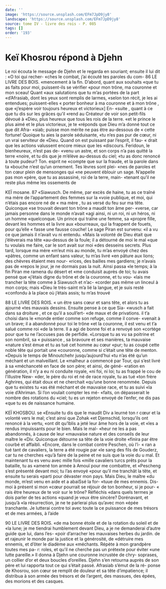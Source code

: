 ```yaml
---
date: ''
image: 'https://source.unsplash.com/EFm7JpD9jy8'
landscape: 'https://source.unsplash.com/EFm7JpD9jy8'
source: tome IV - livre des rois - P. 085
tags: []
order: '193'
---
```


# Keï Khosrou répond à Djehn

Le roi écouta le message de Djehn et le regarda
en souriant; ensuite il lui dit : «O toi qui recher- «ches le combat, j’ai écouté tes paroles du com-
86 LE LIVRE DES BOIS. «mencement à la fin. D’abord, quant aux souhaits
«que tu as faits pour moi, puissent-ils se vérifier «pour mon trône, ma couronne et mon sceau! Quant «aux salutations que tu m’as portées de la part «d’Afrasiab, dont les yeux sont remplis de larmes, «selon ton récit, je les ai entendues; puissent-elles
« porter bonheur à ma couronne et à mon trône , que «j’espère voir toujours heureux et victorieux] En- «suite , quant à ce que tu dis sur les grâces qu’il
«rend au Créateur de voir son petit-fils dévoué à «Dieu, plus heureux que tous les rois de la terre. «et le prince le plus aimé et le plus victorieux, je te «réponds que Dieu m’a donné tout ce que dit Afra-
«siab; puisse mon mérite ne pas être au-dessous de
« cette fortune! Quoique tu aies la parole séduisante,
«tu n’es pas pur de cœur, ni un vrai serviteur de
«Dieu. Quand on est puissant par l’esprit, il fau-
« drait que les actions valussent encore mieux que les
«discours. Feridoun, le bienheureux, n’est pas de-
«venu un astre, et son corps n’a pas quitté la terre
«noire, et tu dis que je m’élève au-dessus du ciel;
«tu as donc renoncé à toute pudeur? Ton. esprit ne
«compte que sur la fraude, et la parole dans ta «bouche n’est qu’un ornement. Tes lèvres sont plei-
«nes de paroles et ton cœur plein de mensonges qui «ne peuvent éblouir un sage. N’appelle pas mon «père, que tu as assassiné, roi de la terre, main- «tenant qu’il ne reste plus même les ossements de

KEÏ mosane. 87 «Siawusch. De même, par excès de haine, tu as
ce traîné ma mère de l’appartement des femmes sur la
«voie publique, et moi, qui n’étais pas encore né de
« ma mère , tu as versé du feu sur ma tête. Quiconque
«se trouvait devant ton trône a maudit ton âme per-
«verse, car jamais personne dans le monde n’avait
«agi ainsi, ni un roi, ni un héros, ni un homme
«quelconque. Un prince qui traîne une femme, sa
«propre fille, devant les hommes et la livre aux
«bourreaux, qui la frappent de fouets, pour qu’elle
« fasse une fausse couche! Le sage Piran est survenu:
«il a vu ce que jamais il n’avait vu ni entendu. «Mais la volonté de Dieu était que j’élèverais ma tête
«au-dessus de la foule; il a détourné de moi le mal «que tu voulais me faire, car le sort avait sur moi «des desseins secrets. Plus tard, lorsque ma mère «m’eut mis au monde, tu m’as envoyé chez des
«pâtres, comme un enfant sans valeur, tu m’as livré
«en pâture aux lions; des chèvres étaient mes nour- «rices, des bailles mes gardiens; je n’avais pas de «repos le jour, je ne dormais pas la nuit. Ainsi passa «le temps; à la fin Piran me ramena du désert et «me conduisit auprès de toi; tu avais pensé que «j’étais digne du trône et de la couronne, et tu vou-
«lais me trancher la tête comme à Siawusch et n’ac-
«corder pas même un linceul à mon corps; mais «Dieu le très-saint m’a lié la langue, et je suis resté «confondu à la place où j’étais assis; tu m’as trouvé

88 LE LIVRE DES ROIS.
« un être sans cœur et sans tête, et alors tu as ajourné
«tes mauvais dessins. Ensuite pense à ce que Sia- «wusch a fait dans sa droiture , et ce qu’il a soull’ert-
«de maux et de privations. il t’a choisi dans le «monde entier comme son refuge, comme il conve- «venait à un brave; il a abandonné pour toi le trône
«et la couronne, il est venu et t’a salué comme roi
«de la terre. Il a agi de bonne foi et a renvoyé son «cortége pour que tu ne l’accuses pas de perfidie. «Lorsque tu as vu sa poitrine et son nombril, sa « puissance , sa bravoure et ses manières, ta mauvaise «nature s’est émue et tu as tué cet homme au cœur
«pur; tu as coupé cette noble tête qui portait une «couronne, comme si c’était une tête de menton. «Depuis le temps de Minoutchehr jusqu’aujourd’hui «tu n’as été qu’un méchant et un malveillant. Le
«malheur a commencé par Tour, qui s’est livré à sa «méchanceté en face de son père; et ainsi, de géné-
«ration en génération, il n’y a eu ni conduite royale,
«ni foi, ni loi; tu as frappé le cou de l’illustre New- «der, le père du roi et né de race royale, tu as tué «ton frère Aghrires, qui était doux et ne cherchait «qu’une bonne renommée. Depuis que tu existes tu «as été méchant et de mauvaise race, et tu as suivi
«la voie d’Ahriman. Si l’on voulait compter les mé- «faits, on dépasserait le nombre des rotations du «ciel; tu es un rejeton envoyé de l’enfer, ne dis pas «que tu es de naissance humaine.

KEÏ KHOSBOU. se «Ensuite tu dis que le maudit Div a leurné ton
r cœur et la volonté vers le mal; c’est ainsi que Zohak
«et Djemschid, lorsqu’ils ont renoncé à la vertu,
«ont dit qu’lblis a jeté leur âme hors de la voie, et
«les a rendus impuissants pour le bien. Mais le mal- «heur ne les a pas abandonnés, à cause de leur «mauvaise nature et des conseils de leur maître le «Div. Quiconque détourne sa tête de la voie droite «finira par être courbé et affaibli.
«Encore, dans le combat contre Peschen, où l’i-
« ran a tué tant de cavaliers, la terre a été rougie par
«le sang des fils de Gouderz, car tu ne cherches
«qu’à faire de la peine et ne suis que la voie du
u mal. Et maintenant tu es venu avec mille fois «mille cavaliers turcs prêts pour la bataille, tu as «amené ton armée à Amouï pour me combattre, et
«Pescheng s’est présenté devant moi; tu l’as envoyé
«pour qu’il me tranchât la tête, et ensuite tu serais «parti pour dévaster mon pays. Mais Dieu, le maître «du monde, m’est venu en aide et a abaiSsé la for- «tuue de mes ennemis. Dis-moi à présent si mon «cœur pourrait se réjouir de ton bonheur, si je pour- « rais être heureux de te voir sur le trône? Réfléchis
«dans quels termes je dois parler de tes actions «quand je veux être sincère? Dorénavant, et jusqu’à
«la résurrection, je ne te parlerai plus qu’avec mon «épée tranchante. Je lutterai contre toi avec toute la ce puissance de mes trésors et de mes armées, à l’aide

90 LE LIVRE DES ROIS.
«de ma bonne étoile et de la rotation du soleil et de
«la lune; je me tiendrai humblement devant Dieu, a je ne demanderai d’autre guide que lui, dans l’es- «poir d’arracher les mauvaises herbes du jardin. de
et rajeunir le monde par la justice et la générosité, de «détruire mes ennemis, et d’ôter le diadème aux «méchants. Répète à mon grandpère toutes mes pa-
r: roles, et qu’il ne cherche pas un prétexte pour éviter «une lutte pareille.»
Il donna à Djehn une couronne incrustée de chry- soprases, un collier d’or et deux boucles d’oreilles. Djehn s’en retourna auprès de son père et lui rapporta tout ce qui s’était passé. Afrasiab s’émut de la ré-
ponse de Khosrou, son cœur se remplit de douleur et sa tête d’impatience; il distribua à son armée des
trésors et de l’argent, des massues, des épées, des
morions et des casques.
